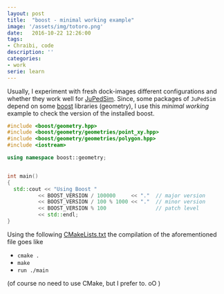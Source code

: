 ```yaml
---
layout: post
title:  "boost - minimal working example"
image: '/assets/img/totoro.png'
date:   2016-10-22 12:26:00
tags:
- Chraibi, code
description: ''
categories:
- work
serie: learn
---
```


<script src="https://cdn.mathjax.org/mathjax/latest/MathJax.js?config=TeX-AMS-MML_HTMLorMML" type="text/javascript"></script>

Usually, I experiment with fresh dock-images different configurations and whether they work well 
for [JuPedSim](www.jupedsim). Since, some packages of `JuPedSim` depend on some [boost](www.boost.de) libraries (geometry), 
I use this *minimal working* example to check the version of the installed boost.

```c++
#include <boost/geometry.hpp>
#include <boost/geometry/geometries/point_xy.hpp>
#include <boost/geometry/geometries/polygon.hpp>
#include <iostream>

using namespace boost::geometry;


int main()
{
  std::cout << "Using Boost "
          << BOOST_VERSION / 100000     << "."  // major version
          << BOOST_VERSION / 100 % 1000 << "."  // minor version
          << BOOST_VERSION % 100                // patch level
          << std::endl;
}
```

Using the following [CMakeLists.txt](https://cst.version.fz-juelich.de/jupedsim/jpscore/snippets/3) 
the compilation of the aforementioned file goes like

- `cmake .`
- `make`
- `run ./main`

(of course no need to use CMake, but I prefer to. oO )

